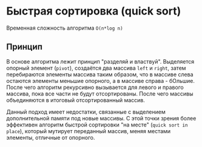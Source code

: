 # Быстрая сортировка (quick sort)
Временная сложность алгоритма `O(n*log n)`

## Принцип
В основе алгоритма лежит принцип "разделяй и властвуй". Выделяется опорный элемент (`pivot`),
создаётся два массива `left` и `right`, затем перебираются элементы массива таким образом, что в массиве слева остаются элементы меньшие опорного, а в массиве справа - бОльшие.
После чего алгоритм рекурсивно вызывается для левого и правого массива, пока все части не будут отсортированы. После чего массивы объединяются в итоговый отсортированный массив.

Данный подход имеет недостатки, связанные с выделением дополнительной памяти
под новые массивы. С этой точки зрения более эффективен алгоритм быстрой сортировки "на месте" (`quick sort in place`), который мутирует переданный массив, меняя местами элементы, отличные от опорного.
